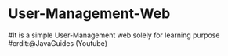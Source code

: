 # User-Management-Web
#It is a simple User-Management web solely for learning purpose
#crdit:@JavaGuides (Youtube)
